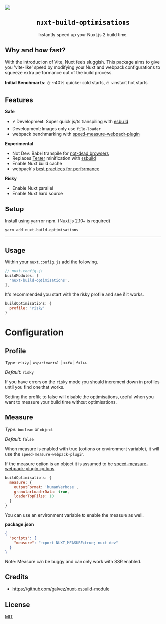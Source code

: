 ![](https://laravel-og.beyondco.de/Nuxt%20Build%20Optimisations.png?theme=light&packageManager=yarn&packageName=nuxt-build-optimisations&pattern=texture&style=style_1&description=Instantly+speed+up+your+Nuxt+2+build+time.&md=1&showWatermark=0&fontSize=100px&images=lightning-bolt)

<h2 align='center'><samp>nuxt-build-optimisations</samp></h2>

<p align='center'>Instantly speed up your Nuxt.js 2 build time.</p>


## Why and how fast?

With the introduction of Vite, Nuxt feels sluggish. This package aims to give you 'vite-like' speed by modifying your
Nuxt and webpack configurations to squeeze extra performance out of the build process.

**Initial Benchmarks**: :snowman: ~40% quicker cold starts, :fire: ~instant hot starts 

## Features

**Safe**

- :zap: Development: Super quick js/ts transpiling with [esbuild](https://esbuild.github.io/) 
- Development: Images only use `file-loader`
- webpack benchmarking with [speed-measure-webpack-plugin](https://github.com/stephencookdev/speed-measure-webpack-plugin)
  
**Experimental**
- Not Dev: Babel transpile for [not-dead browsers](https://github.com/browserslist/browserslist#full-list)
- Replaces [Terser](https://github.com/terser/terser) minification with [esbuild](https://esbuild.github.io/)
- Enable Nuxt build cache
- webpack's [best practices for performance](https://webpack.js.org/guides/build-performance/)

**Risky**
- Enable Nuxt parallel
- Enable Nuxt hard source


## Setup

Install using yarn or npm. (Nuxt.js 2.10+ is required)

```bash
yarn add nuxt-build-optimisations
```

---

## Usage

Within your `nuxt.config.js` add the following.

```js
// nuxt.config.js
buildModules: [
  'nuxt-build-optimisations',
],
```

It's recommended you start with the risky profile and see if it works.

```js
buildOptimisations: {
  profile: 'risky'
}
```

# Configuration

## Profile

*Type:* `risky` | `experimental` | `safe` | `false`

*Default:* `risky`

If you have errors on the `risky` mode you should increment down in profiles until you find one that works.

Setting the profile to false will disable the optimisations, useful when you want to measure your build time without optimisations.



## Measure

*Type:* `boolean` or `object`

*Default:* `false`

When measure is enabled with true (options or environment variable), it will use the `speed-measure-webpack-plugin`.

If the measure option is an object it is assumed to be [speed-measure-webpack-plugin options](https://github.com/stephencookdev/speed-measure-webpack-plugin#options).

```js
buildOptimisations: {
  measure: {
    outputFormat: 'humanVerbose',
    granularLoaderData: true,
    loaderTopFiles: 10
  }
}
```

You can use an environment variable to enable the measure as well.

**package.json**

```json
{
  "scripts": {
    "measure": "export NUXT_MEASURE=true; nuxt dev"
  }
}
```

Note: Measure can be buggy and can only work with SSR enabled.

## Credits

- https://github.com/galvez/nuxt-esbuild-module

## License

[MIT](LICENSE)
